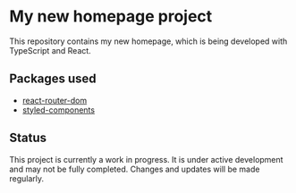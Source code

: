 # My new homepage project

This repository contains my new homepage, which is being developed with TypeScript and React.

## Packages used

- [react-router-dom](https://reactrouter.com/web/guides/quick-start)
- [styled-components](https://styled-components.com/)

## Status

This project is currently a work in progress. It is under active development and may not be fully completed. Changes and updates will be made regularly.
